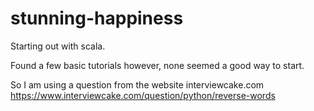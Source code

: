 # stunning-happiness
Starting out with scala. 

Found a few basic tutorials however, none seemed a good way to start. 

So I am using a question from the website interviewcake.com 
https://www.interviewcake.com/question/python/reverse-words


